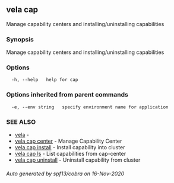 ## vela cap

Manage capability centers and installing/uninstalling capabilities

### Synopsis

Manage capability centers and installing/uninstalling capabilities

### Options

```
  -h, --help   help for cap
```

### Options inherited from parent commands

```
  -e, --env string   specify environment name for application
```

### SEE ALSO

* [vela](vela.md)	 - 
* [vela cap center](vela_cap_center.md)	 - Manage Capability Center
* [vela cap install](vela_cap_install.md)	 - Install capability into cluster
* [vela cap ls](vela_cap_ls.md)	 - List capabilities from cap-center
* [vela cap uninstall](vela_cap_uninstall.md)	 - Uninstall capability from cluster

###### Auto generated by spf13/cobra on 16-Nov-2020
